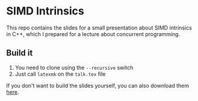 # SIMD Intrinsics

This repo contains the slides for a small presentation about SIMD intrinsics in C++, which I prepared for a lecture about concurrent programming.

## Build it
1. You need to clone using the `--recursive` switch
2. Just call `latexmk` on the `talk.tex` file

If you don't want to build the slides yourself, you can also download them [here](https://github.com/LukasPietzschmann/SIMD-Intrinsics/files/12775327/talk.pdf).
